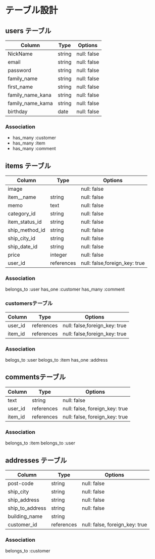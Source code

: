 # テーブル設計

## users テーブル

| Column           | Type   | Options     |
| -----------------| ------ | ----------- |
| NickName         | string | null: false |
| email            | string | null: false |
| password         | string | null: false |
| family_name      | string | null: false |
| first_name       | string | null: false |
| family_name_kana | string | null: false |
| family_name_kama | string | null: false |
| birthday         | date   | null: false |
### Association

- has_many :customer
- has_many :item
- has_many :comment

## items テーブル

| Column              | Type   | Options     |
|  -----------------  | ------ | ----------- |
| image               |  | null: false |
| item__name          | string | null: false |
| memo                | text   | null: false |
| category_id         | string | null: false |
| item_status_id      | string | null: false |
| ship_method_id      | string | null: false |
| ship_city_id        | string | null: false |
| ship_date_id        | string | null: false |
| price               | integer| null: false |
| user_id             | references| null: false,foreign_key: true |
### Association
belongs_to :user
has_one :customer
has_many :comment


### customersテーブル
| Column           | Type   | Options     |
| -----------------| ------ | ----------- |
| user_id          | references|  null: false,foreign_key: true  |
| item_id          | references| null: false,foreign_key: true |

### Association
belogs_to :user
belogs_to :item
has_one :address

## commentsテーブル
| Column  | Type       | Options                        |
| ------- | ---------- | ------------------------------ |
| text    | string     | null: false |
| user_id | references | null: false, foreign_key: true |
| item_id | references | null: false, foreign_key: true |

### Association

belongs_to :item
 belongs_to :user

## addresses テーブル

| Column         | Type       | Options                        |
| -------------- | ---------- | ------------------------------ |
| post-code      | string     | null: false |
| ship_city      | string     | null: false |
| ship_address   | string     | null: false |          
| ship_to_address| string     | null: false |  
| building_name  | string     | 
| customer_id    | references | null: false, foreign_key: true |

### Association

belongs_to :customer